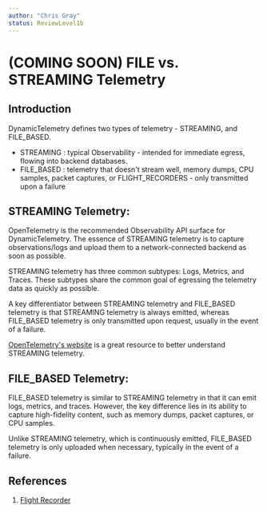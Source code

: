 ```yaml
---
author: "Chris Gray"
status: ReviewLevel1b
---
```


# (COMING SOON) FILE vs. STREAMING Telemetry

## Introduction

DynamicTelemetry defines two types of telemetry - STREAMING, and FILE_BASED.

* STREAMING : typical Observability - intended for immediate egress, flowing into backend databases.
* FILE_BASED : telemetry that doesn't stream well, memory dumps, CPU samples, packet captures, or  FLIGHT_RECORDERS - only transmitted upon a failure

## STREAMING Telemetry:
OpenTelemetry is the recommended Observability API surface for DynamicTelemetry. The essence of STREAMING telemetry is to capture observations/logs and upload them to a network-connected backend as soon as possible.

STREAMING telemetry has three common subtypes: Logs, Metrics, and Traces. These subtypes share the common goal of egressing the telemetry data as quickly as possible.

A key differentiator between STREAMING telemetry and FILE_BASED telemetry is that STREAMING telemetry is always emitted, whereas FILE_BASED telemetry is only transmitted upon request, usually in the event of a failure.

[OpenTelemetry's website](https://opentelemetry.io/) is a great resource to better understand STREAMING telemetry.


## FILE_BASED Telemetry:

FILE_BASED telemetry is similar to STREAMING telemetry in that it can emit logs, metrics, and traces. However, the key difference lies in its ability to capture high-fidelity content, such as memory dumps, packet captures, or CPU samples.

Unlike STREAMING telemetry, which is continuously emitted, FILE_BASED telemetry is only uploaded when necessary, typically in the event of a failure.

## References

1. [Flight Recorder](./PositionPaper.FlightRecorder.document.md)
